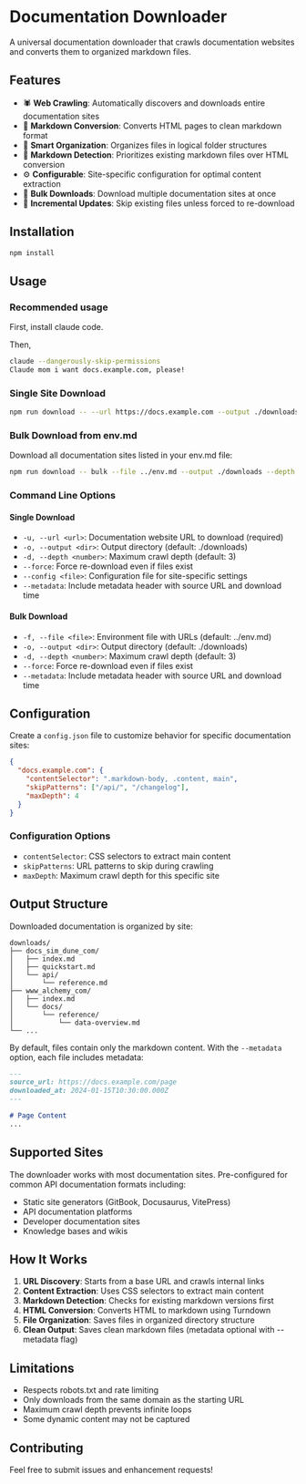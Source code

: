 # Documentation Downloader

A universal documentation downloader that crawls documentation websites and converts them to organized markdown files.

## Features

- 🕷️ **Web Crawling**: Automatically discovers and downloads entire documentation sites
- 📝 **Markdown Conversion**: Converts HTML pages to clean markdown format
- 📁 **Smart Organization**: Organizes files in logical folder structures
- 🔄 **Markdown Detection**: Prioritizes existing markdown files over HTML conversion
- ⚙️ **Configurable**: Site-specific configuration for optimal content extraction
- 🚀 **Bulk Downloads**: Download multiple documentation sites at once
- 💾 **Incremental Updates**: Skip existing files unless forced to re-download

## Installation

```bash
npm install
```

## Usage

### Recommended usage
First, install claude code.

Then,
```bash
claude --dangerously-skip-permissions
Claude mom i want docs.example.com, please!
```

### Single Site Download

```bash
npm run download -- --url https://docs.example.com --output ./downloads --depth 3
```

### Bulk Download from env.md

Download all documentation sites listed in your env.md file:

```bash
npm run download -- bulk --file ../env.md --output ./downloads --depth 3
```

### Command Line Options

#### Single Download
- `-u, --url <url>`: Documentation website URL to download (required)
- `-o, --output <dir>`: Output directory (default: ./downloads)
- `-d, --depth <number>`: Maximum crawl depth (default: 3)
- `--force`: Force re-download even if files exist
- `--config <file>`: Configuration file for site-specific settings
- `--metadata`: Include metadata header with source URL and download time

#### Bulk Download
- `-f, --file <file>`: Environment file with URLs (default: ../env.md)
- `-o, --output <dir>`: Output directory (default: ./downloads)
- `-d, --depth <number>`: Maximum crawl depth (default: 3)
- `--force`: Force re-download even if files exist
- `--metadata`: Include metadata header with source URL and download time

## Configuration

Create a `config.json` file to customize behavior for specific documentation sites:

```json
{
  "docs.example.com": {
    "contentSelector": ".markdown-body, .content, main",
    "skipPatterns": ["/api/", "/changelog"],
    "maxDepth": 4
  }
}
```

### Configuration Options

- `contentSelector`: CSS selectors to extract main content
- `skipPatterns`: URL patterns to skip during crawling
- `maxDepth`: Maximum crawl depth for this specific site

## Output Structure

Downloaded documentation is organized by site:

```
downloads/
├── docs_sim_dune_com/
│   ├── index.md
│   ├── quickstart.md
│   └── api/
│       └── reference.md
├── www_alchemy_com/
│   ├── index.md
│   └── docs/
│       └── reference/
│           └── data-overview.md
└── ...
```

By default, files contain only the markdown content. With the `--metadata` option, each file includes metadata:

```markdown
---
source_url: https://docs.example.com/page
downloaded_at: 2024-01-15T10:30:00.000Z
---

# Page Content
...
```

## Supported Sites

The downloader works with most documentation sites. Pre-configured for common API documentation formats including:

- Static site generators (GitBook, Docusaurus, VitePress)
- API documentation platforms 
- Developer documentation sites
- Knowledge bases and wikis

## How It Works

1. **URL Discovery**: Starts from a base URL and crawls internal links
2. **Content Extraction**: Uses CSS selectors to extract main content
3. **Markdown Detection**: Checks for existing markdown versions first
4. **HTML Conversion**: Converts HTML to markdown using Turndown
5. **File Organization**: Saves files in organized directory structure
6. **Clean Output**: Saves clean markdown files (metadata optional with --metadata flag)

## Limitations

- Respects robots.txt and rate limiting
- Only downloads from the same domain as the starting URL
- Maximum crawl depth prevents infinite loops
- Some dynamic content may not be captured

## Contributing

Feel free to submit issues and enhancement requests!